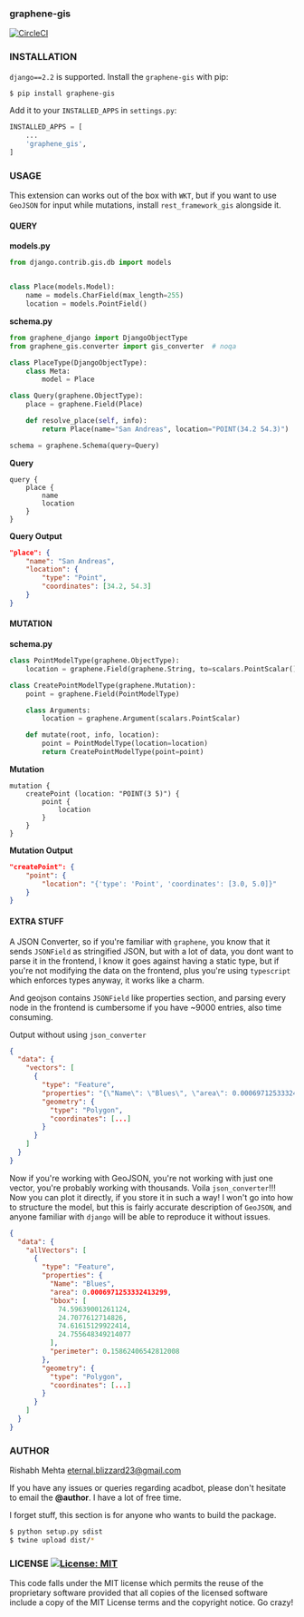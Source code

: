 ### graphene-gis

[![CircleCI](https://circleci.com/gh/EverWinter23/rover.svg?style=shield&circle-token=2b8acc12b6bfec4ef9b68c560e61e7f389f70be3)](https://circleci.com/gh/EverWinter23/rover)

### INSTALLATION

`django==2.2` is supported. Install the `graphene-gis` with pip:

```bash
$ pip install graphene-gis
```

Add it to your `INSTALLED_APPS` in `settings.py`:

```python
INSTALLED_APPS = [
    ...
    'graphene_gis',
]
```

### USAGE

This extension can works out of the box with `WKT`, but if you want to use
`GeoJSON` for input while mutations, install `rest_framework_gis` alongside
it.

#### QUERY

**models.py**

```python
from django.contrib.gis.db import models


class Place(models.Model):
    name = models.CharField(max_length=255)
    location = models.PointField()

```

**schema.py**

```python
from graphene_django import DjangoObjectType
from graphene_gis.converter import gis_converter  # noqa

class PlaceType(DjangoObjectType):
    class Meta:
        model = Place

class Query(graphene.ObjectType):
    place = graphene.Field(Place)

    def resolve_place(self, info):
        return Place(name="San Andreas", location="POINT(34.2 54.3)")

schema = graphene.Schema(query=Query)
```

**Query**

```
query {
    place {
        name
        location
    }
}
```

**Query Output**

```json
"place": {
    "name": "San Andreas",
    "location": {
        "type": "Point",
        "coordinates": [34.2, 54.3]
    }
}
```

#### MUTATION

**schema.py**

```python
class PointModelType(graphene.ObjectType):
    location = graphene.Field(graphene.String, to=scalars.PointScalar())

class CreatePointModelType(graphene.Mutation):
    point = graphene.Field(PointModelType)

    class Arguments:
        location = graphene.Argument(scalars.PointScalar)

    def mutate(root, info, location):
        point = PointModelType(location=location)
        return CreatePointModelType(point=point)
```

**Mutation**

```
mutation {
    createPoint (location: "POINT(3 5)") {
        point {
            location
        }
    }
}
```

**Mutation Output**

```json
"createPoint": {
    "point": {
        "location": "{'type': 'Point', 'coordinates': [3.0, 5.0]}"
    }
}
```

#### EXTRA STUFF

A JSON Converter, so if you're familiar with `graphene`, you know that
it sends `JSONField` as stringified JSON, but with a lot of data, you
dont want to parse it in the frontend, I know it goes against having a
static type, but if you're not modifying the data on the frontend, plus
you're using `typescript` which enforces types anyway, it works like a
charm.

And geojson contains `JSONField` like properties section, and parsing
every node in the frontend is cumbersome if you have ~9000 entries, also
time consuming.

Output without using `json_converter`

```json
{
  "data": {
    "vectors": [
      {
        "type": "Feature",
        "properties": "{\"Name\": \"Blues\", \"area\": 0.0006971253332413299, \"bbox\": [74.59639001261124, 24.7077612714826, 74.61615129922414, 24.755648349214077], \"perimeter\": 0.15862406542812008}",
        "geometry": {
          "type": "Polygon",
          "coordinates": [...]
        }
      }
    ]
  }
}
```

Now if you're working with GeoJSON, you're not working with just one vector,
you're probably working with thousands. Voila `json_converter`!!! Now you can
plot it directly, if you store it in such a way! I won't go into how to structure
the model, but this is fairly accurate description of `GeoJSON`, and anyone
familiar with `django` will be able to reproduce it without issues.

```json
{
  "data": {
    "allVectors": [
      {
        "type": "Feature",
        "properties": {
          "Name": "Blues",
          "area": 0.0006971253332413299,
          "bbox": [
            74.59639001261124,
            24.7077612714826,
            74.61615129922414,
            24.755648349214077
          ],
          "perimeter": 0.15862406542812008
        },
        "geometry": {
          "type": "Polygon",
          "coordinates": [...]
        }
      }
    ]
  }
}
```

### AUTHOR

Rishabh Mehta <eternal.blizzard23@gmail.com>

If you have any issues or queries regarding acadbot, please don't
hesitate to email the **@author**. I have a lot of free time.

I forget stuff, this section is for anyone who wants to build the package.

```bash
$ python setup.py sdist
$ twine upload dist/*
```

### LICENSE [![License: MIT](https://img.shields.io/badge/License-MIT-yellow.svg)](https://opensource.org/licenses/MIT)

This code falls under the MIT license which permits the reuse of the proprietary software provided that all copies of the licensed software include a copy of the MIT License terms and the copyright notice. Go crazy!
